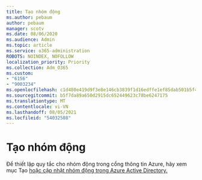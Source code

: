 ```yaml
---
title: Tạo nhóm động
ms.author: pebaum
author: pebaum
manager: scotv
ms.date: 08/06/2020
ms.audience: Admin
ms.topic: article
ms.service: o365-administration
ROBOTS: NOINDEX, NOFOLLOW
localization_priority: Priority
ms.collection: Adm_O365
ms.custom:
- "6156"
- "9003234"
ms.openlocfilehash: c1d480e419d9f3e8e146cb3839f1d16edffe1ef85dab501b5f447145b00f9358
ms.sourcegitcommit: b5f7da89a650d2915dc652449623c78be6247175
ms.translationtype: MT
ms.contentlocale: vi-VN
ms.lasthandoff: 08/05/2021
ms.locfileid: "54032508"
---
```

# <a name="create-a-dynamic-group"></a>Tạo nhóm động

Để thiết lập quy tắc cho nhóm động trong cổng thông tin Azure, hãy xem mục Tạo [hoặc cập nhật nhóm động trong Azure Active Directory.](https://docs.microsoft.com/azure/active-directory/users-groups-roles/groups-create-rule)